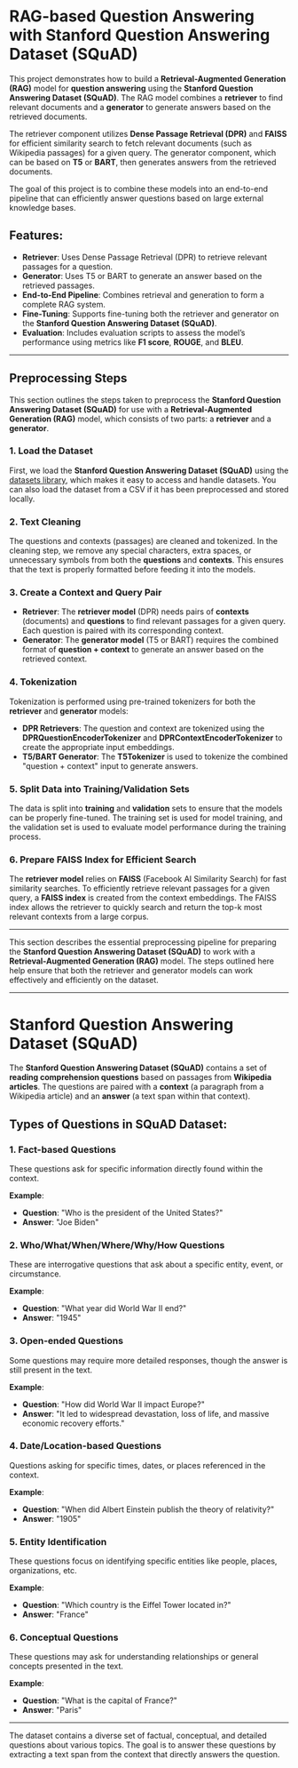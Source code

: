 # RAG-based Question Answering with Stanford Question Answering Dataset (SQuAD)

This project demonstrates how to build a **Retrieval-Augmented Generation (RAG)** model for **question answering** using the **Stanford Question Answering Dataset (SQuAD)**. The RAG model combines a **retriever** to find relevant documents and a **generator** to generate answers based on the retrieved documents.

The retriever component utilizes **Dense Passage Retrieval (DPR)** and **FAISS** for efficient similarity search to fetch relevant documents (such as Wikipedia passages) for a given query. The generator component, which can be based on **T5** or **BART**, then generates answers from the retrieved documents.

The goal of this project is to combine these models into an end-to-end pipeline that can efficiently answer questions based on large external knowledge bases.

## Features:
- **Retriever**: Uses Dense Passage Retrieval (DPR) to retrieve relevant passages for a question.
- **Generator**: Uses T5 or BART to generate an answer based on the retrieved passages.
- **End-to-End Pipeline**: Combines retrieval and generation to form a complete RAG system.
- **Fine-Tuning**: Supports fine-tuning both the retriever and generator on the **Stanford Question Answering Dataset (SQuAD)**.
- **Evaluation**: Includes evaluation scripts to assess the model’s performance using metrics like **F1 score**, **ROUGE**, and **BLEU**.

---

## Preprocessing Steps

This section outlines the steps taken to preprocess the **Stanford Question Answering Dataset (SQuAD)** for use with a **Retrieval-Augmented Generation (RAG)** model, which consists of two parts: a **retriever** and a **generator**.

### 1. Load the Dataset

First, we load the **Stanford Question Answering Dataset (SQuAD)** using the [datasets library](https://huggingface.co/docs/datasets/), which makes it easy to access and handle datasets. You can also load the dataset from a CSV if it has been preprocessed and stored locally.

### 2. Text Cleaning

The questions and contexts (passages) are cleaned and tokenized. In the cleaning step, we remove any special characters, extra spaces, or unnecessary symbols from both the **questions** and **contexts**. This ensures that the text is properly formatted before feeding it into the models.

### 3. Create a Context and Query Pair

- **Retriever**: The **retriever model** (DPR) needs pairs of **contexts** (documents) and **questions** to find relevant passages for a given query. Each question is paired with its corresponding context.
- **Generator**: The **generator model** (T5 or BART) requires the combined format of **question + context** to generate an answer based on the retrieved context.

### 4. Tokenization

Tokenization is performed using pre-trained tokenizers for both the **retriever** and **generator** models:
- **DPR Retrievers**: The question and context are tokenized using the **DPRQuestionEncoderTokenizer** and **DPRContextEncoderTokenizer** to create the appropriate input embeddings.
- **T5/BART Generator**: The **T5Tokenizer** is used to tokenize the combined "question + context" input to generate answers.

### 5. Split Data into Training/Validation Sets

The data is split into **training** and **validation** sets to ensure that the models can be properly fine-tuned. The training set is used for model training, and the validation set is used to evaluate model performance during the training process.

### 6. Prepare FAISS Index for Efficient Search

The **retriever model** relies on **FAISS** (Facebook AI Similarity Search) for fast similarity searches. To efficiently retrieve relevant passages for a given query, a **FAISS index** is created from the context embeddings. The FAISS index allows the retriever to quickly search and return the top-k most relevant contexts from a large corpus.

---

This section describes the essential preprocessing pipeline for preparing the **Stanford Question Answering Dataset (SQuAD)** to work with a **Retrieval-Augmented Generation (RAG)** model. The steps outlined here help ensure that both the retriever and generator models can work effectively and efficiently on the dataset.

---

# Stanford Question Answering Dataset (SQuAD)

The **Stanford Question Answering Dataset (SQuAD)** contains a set of **reading comprehension questions** based on passages from **Wikipedia articles**. The questions are paired with a **context** (a paragraph from a Wikipedia article) and an **answer** (a text span within that context).

## Types of Questions in SQuAD Dataset:

### 1. Fact-based Questions
These questions ask for specific information directly found within the context.

**Example**:
- **Question**: "Who is the president of the United States?"
- **Answer**: "Joe Biden"

### 2. Who/What/When/Where/Why/How Questions
These are interrogative questions that ask about a specific entity, event, or circumstance.

**Example**:
- **Question**: "What year did World War II end?"
- **Answer**: "1945"

### 3. Open-ended Questions
Some questions may require more detailed responses, though the answer is still present in the text.

**Example**:
- **Question**: "How did World War II impact Europe?"
- **Answer**: "It led to widespread devastation, loss of life, and massive economic recovery efforts."

### 4. Date/Location-based Questions
Questions asking for specific times, dates, or places referenced in the context.

**Example**:
- **Question**: "When did Albert Einstein publish the theory of relativity?"
- **Answer**: "1905"

### 5. Entity Identification
These questions focus on identifying specific entities like people, places, organizations, etc.

**Example**:
- **Question**: "Which country is the Eiffel Tower located in?"
- **Answer**: "France"

### 6. Conceptual Questions
These questions may ask for understanding relationships or general concepts presented in the text.

**Example**:
- **Question**: "What is the capital of France?"
- **Answer**: "Paris"

---

The dataset contains a diverse set of factual, conceptual, and detailed questions about various topics. The goal is to answer these questions by extracting a text span from the context that directly answers the question.
